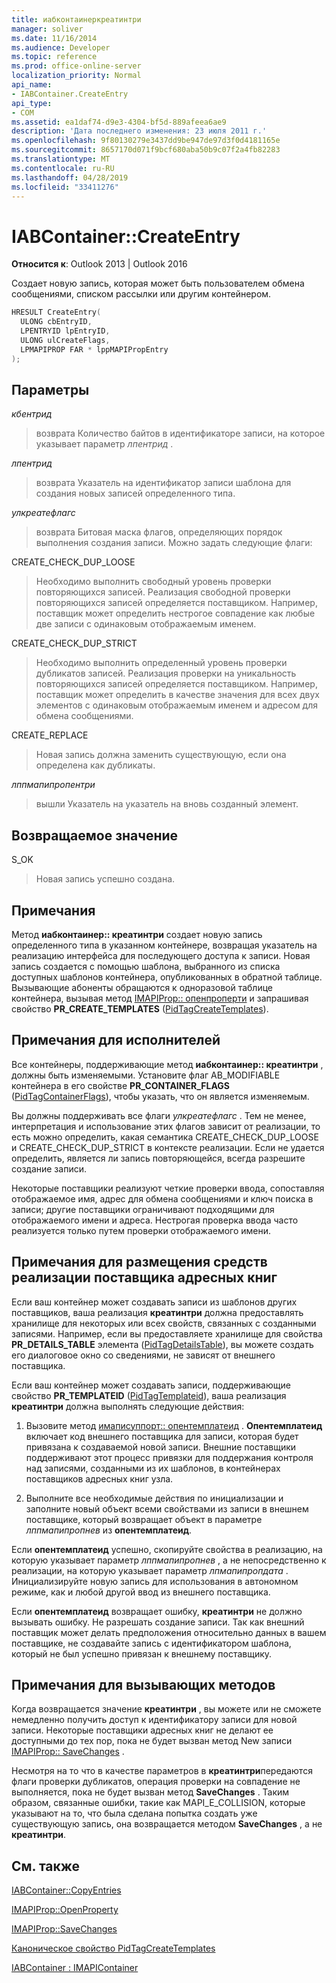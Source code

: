 ```yaml
---
title: иабконтаинеркреатинтри
manager: soliver
ms.date: 11/16/2014
ms.audience: Developer
ms.topic: reference
ms.prod: office-online-server
localization_priority: Normal
api_name:
- IABContainer.CreateEntry
api_type:
- COM
ms.assetid: ea1daf74-d9e3-4304-bf5d-889afeea6ae9
description: 'Дата последнего изменения: 23 июля 2011 г.'
ms.openlocfilehash: 9f80130279e3437dd9be947de97d3f0d4181165e
ms.sourcegitcommit: 8657170d071f9bcf680aba50b9c07f2a4fb82283
ms.translationtype: MT
ms.contentlocale: ru-RU
ms.lasthandoff: 04/28/2019
ms.locfileid: "33411276"
---
```

# <a name="iabcontainercreateentry"></a>IABContainer::CreateEntry

  
  
**Относится к**: Outlook 2013 | Outlook 2016 
  
Создает новую запись, которая может быть пользователем обмена сообщениями, списком рассылки или другим контейнером.
  
```cpp
HRESULT CreateEntry(
  ULONG cbEntryID,
  LPENTRYID lpEntryID,
  ULONG ulCreateFlags,
  LPMAPIPROP FAR * lppMAPIPropEntry
);
```

## <a name="parameters"></a>Параметры

 _кбентрид_
  
> возврата Количество байтов в идентификаторе записи, на которое указывает параметр _лпентрид_ . 
    
 _лпентрид_
  
> возврата Указатель на идентификатор записи шаблона для создания новых записей определенного типа. 
    
 _улкреатефлагс_
  
> возврата Битовая маска флагов, определяющих порядок выполнения создания записи. Можно задать следующие флаги:
    
CREATE_CHECK_DUP_LOOSE 
  
> Необходимо выполнить свободный уровень проверки повторяющихся записей. Реализация свободной проверки повторяющихся записей определяется поставщиком. Например, поставщик может определить нестрогое совпадение как любые две записи с одинаковым отображаемым именем.
    
CREATE_CHECK_DUP_STRICT 
  
> Необходимо выполнить определенный уровень проверки дубликатов записей. Реализация проверки на уникальность повторяющихся записей определяется поставщиком. Например, поставщик может определить в качестве значения для всех двух элементов с одинаковым отображаемым именем и адресом для обмена сообщениями.
    
CREATE_REPLACE 
  
> Новая запись должна заменить существующую, если она определена как дубликаты.
    
 _лппмапипропентри_
  
> вышли Указатель на указатель на вновь созданный элемент.
    
## <a name="return-value"></a>Возвращаемое значение

S_OK 
  
> Новая запись успешно создана.
    
## <a name="remarks"></a>Примечания

Метод **иабконтаинер:: креатинтри** создает новую запись определенного типа в указанном контейнере, возвращая указатель на реализацию интерфейса для последующего доступа к записи. Новая запись создается с помощью шаблона, выбранного из списка доступных шаблонов контейнера, опубликованных в обратной таблице. Вызывающие абоненты обращаются к одноразовой таблице контейнера, вызывая метод [IMAPIProp:: опенпроперти](imapiprop-openproperty.md) и запрашивая свойство **PR_CREATE_TEMPLATES** ([PidTagCreateTemplates](pidtagcreatetemplates-canonical-property.md)). 
  
## <a name="notes-to-implementers"></a>Примечания для исполнителей

Все контейнеры, поддерживающие метод **иабконтаинер:: креатинтри** , должны быть изменяемыми. Установите флаг AB_MODIFIABLE контейнера в его свойстве **PR_CONTAINER_FLAGS** ([PidTagContainerFlags](pidtagcontainerflags-canonical-property.md)), чтобы указать, что он является изменяемым. 
  
Вы должны поддерживать все флаги _улкреатефлагс_ . Тем не менее, интерпретация и использование этих флагов зависит от реализации, то есть можно определить, какая семантика CREATE_CHECK_DUP_LOOSE и CREATE_CHECK_DUP_STRICT в контексте реализации. Если не удается определить, является ли запись повторяющейся, всегда разрешите создание записи. 
  
Некоторые поставщики реализуют четкие проверки ввода, сопоставляя отображаемое имя, адрес для обмена сообщениями и ключ поиска в записи; другие поставщики ограничивают подходящими для отображаемого имени и адреса. Нестрогая проверка ввода часто реализуется только путем проверки отображаемого имени. 
  
## <a name="notes-to-host-address-book-provider-implementers"></a>Примечания для размещения средств реализации поставщика адресных книг

Если ваш контейнер может создавать записи из шаблонов других поставщиков, ваша реализация **креатинтри** должна предоставлять хранилище для некоторых или всех свойств, связанных с созданными записями. Например, если вы предоставляете хранилище для свойства **PR_DETAILS_TABLE** элемента ([PidTagDetailsTable](pidtagdetailstable-canonical-property.md)), вы можете создать его диалоговое окно со сведениями, не зависят от внешнего поставщика. 
  
Если ваш контейнер может создавать записи, поддерживающие свойство **PR_TEMPLATEID** ([PidTagTemplateid](pidtagtemplateid-canonical-property.md)), ваша реализация **креатинтри** должна выполнять следующие действия: 
  
1. Вызовите метод [имаписуппорт:: опентемплатеид](imapisupport-opentemplateid.md) . **Опентемплатеид** включает код внешнего поставщика для записи, которая будет привязана к создаваемой новой записи. Внешние поставщики поддерживают этот процесс привязки для поддержания контроля над записями, созданными из их шаблонов, в контейнерах поставщиков адресных книг узла. 
    
2. Выполните все необходимые действия по инициализации и заполните новый объект всеми свойствами из записи в внешнем поставщике, который возвращает объект в параметре _лппмапипропнев_ из **опентемплатеид**.
    
Если **опентемплатеид** успешно, скопируйте свойства в реализацию, на которую указывает параметр _лппмапипропнев_ , а не непосредственно к реализации, на которую указывает параметр _лпмапипропдата_ . Инициализируйте новую запись для использования в автономном режиме, как и любой другой ввод из внешнего поставщика. 
  
Если **опентемплатеид** возвращает ошибку, **креатинтри** не должно вызывать ошибку. Не разрешать создание записи. Так как внешний поставщик может делать предположения относительно данных в вашем поставщике, не создавайте запись с идентификатором шаблона, который не был успешно привязан к внешнему поставщику. 
  
## <a name="notes-to-callers"></a>Примечания для вызывающих методов

Когда возвращается значение **креатинтри** , вы можете или не сможете немедленно получить доступ к идентификатору записи для новой записи. Некоторые поставщики адресных книг не делают ее доступными до тех пор, пока не будет вызван метод New записи [IMAPIProp:: SaveChanges](imapiprop-savechanges.md) . 
  
Несмотря на то что в качестве параметров в **креатинтри**передаются флаги проверки дубликатов, операция проверки на совпадение не выполняется, пока не будет вызван метод **SaveChanges** . Таким образом, связанные ошибки, такие как MAPI_E_COLLISION, которые указывают на то, что была сделана попытка создать уже существующую запись, она возвращается методом **SaveChanges** , а не **креатинтри**.
  
## <a name="see-also"></a>См. также



[IABContainer::CopyEntries](iabcontainer-copyentries.md)
  
[IMAPIProp::OpenProperty](imapiprop-openproperty.md)
  
[IMAPIProp::SaveChanges](imapiprop-savechanges.md)
  
[Каноническое свойство PidTagCreateTemplates](pidtagcreatetemplates-canonical-property.md)
  
[IABContainer : IMAPIContainer](iabcontainerimapicontainer.md)


